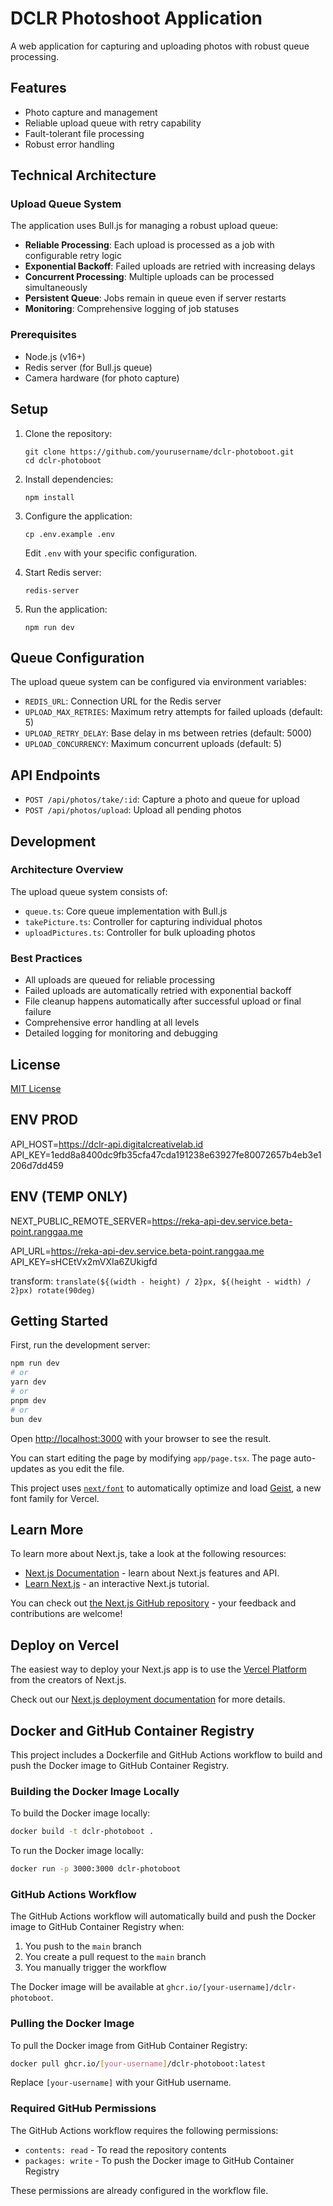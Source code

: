 # DCLR Photoshoot Application

A web application for capturing and uploading photos with robust queue processing.

## Features

- Photo capture and management
- Reliable upload queue with retry capability
- Fault-tolerant file processing
- Robust error handling

## Technical Architecture

### Upload Queue System

The application uses Bull.js for managing a robust upload queue:

- **Reliable Processing**: Each upload is processed as a job with configurable retry logic
- **Exponential Backoff**: Failed uploads are retried with increasing delays
- **Concurrent Processing**: Multiple uploads can be processed simultaneously
- **Persistent Queue**: Jobs remain in queue even if server restarts
- **Monitoring**: Comprehensive logging of job statuses

### Prerequisites

- Node.js (v16+)
- Redis server (for Bull.js queue)
- Camera hardware (for photo capture)

## Setup

1. Clone the repository:
   ```
   git clone https://github.com/yourusername/dclr-photoboot.git
   cd dclr-photoboot
   ```

2. Install dependencies:
   ```
   npm install
   ```

3. Configure the application:
   ```
   cp .env.example .env
   ```
   Edit `.env` with your specific configuration.

4. Start Redis server:
   ```
   redis-server
   ```

5. Run the application:
   ```
   npm run dev
   ```

## Queue Configuration

The upload queue system can be configured via environment variables:

- `REDIS_URL`: Connection URL for the Redis server
- `UPLOAD_MAX_RETRIES`: Maximum retry attempts for failed uploads (default: 5)
- `UPLOAD_RETRY_DELAY`: Base delay in ms between retries (default: 5000)
- `UPLOAD_CONCURRENCY`: Maximum concurrent uploads (default: 5)

## API Endpoints

- `POST /api/photos/take/:id`: Capture a photo and queue for upload
- `POST /api/photos/upload`: Upload all pending photos

## Development

### Architecture Overview

The upload queue system consists of:

- `queue.ts`: Core queue implementation with Bull.js
- `takePicture.ts`: Controller for capturing individual photos
- `uploadPictures.ts`: Controller for bulk uploading photos

### Best Practices

- All uploads are queued for reliable processing
- Failed uploads are automatically retried with exponential backoff
- File cleanup happens automatically after successful upload or final failure
- Comprehensive error handling at all levels
- Detailed logging for monitoring and debugging

## License

[MIT License](LICENSE)

## ENV PROD

API_HOST=https://dclr-api.digitalcreativelab.id
API_KEY=1edd8a8400dc9fb35cfa47cda191238e63927fe80072657b4eb3e1206d7dd459

## ENV (TEMP ONLY)
NEXT_PUBLIC_REMOTE_SERVER=https://reka-api-dev.service.beta-point.ranggaa.me

API_URL=https://reka-api-dev.service.beta-point.ranggaa.me
API_KEY=sHCEtVx2mVXIa6ZUkigfd

transform: `translate(${(width - height) / 2}px, ${(height - width) / 2}px) rotate(90deg)`
## Getting Started

First, run the development server:

```bash
npm run dev
# or
yarn dev
# or
pnpm dev
# or
bun dev
```

Open [http://localhost:3000](http://localhost:3000) with your browser to see the result.

You can start editing the page by modifying `app/page.tsx`. The page auto-updates as you edit the file.

This project uses [`next/font`](https://nextjs.org/docs/app/building-your-application/optimizing/fonts) to automatically optimize and load [Geist](https://vercel.com/font), a new font family for Vercel.

## Learn More

To learn more about Next.js, take a look at the following resources:

- [Next.js Documentation](https://nextjs.org/docs) - learn about Next.js features and API.
- [Learn Next.js](https://nextjs.org/learn) - an interactive Next.js tutorial.

You can check out [the Next.js GitHub repository](https://github.com/vercel/next.js) - your feedback and contributions are welcome!

## Deploy on Vercel

The easiest way to deploy your Next.js app is to use the [Vercel Platform](https://vercel.com/new?utm_medium=default-template&filter=next.js&utm_source=create-next-app&utm_campaign=create-next-app-readme) from the creators of Next.js.

Check out our [Next.js deployment documentation](https://nextjs.org/docs/app/building-your-application/deploying) for more details.

## Docker and GitHub Container Registry

This project includes a Dockerfile and GitHub Actions workflow to build and push the Docker image to GitHub Container Registry.

### Building the Docker Image Locally

To build the Docker image locally:

```bash
docker build -t dclr-photoboot .
```

To run the Docker image locally:

```bash
docker run -p 3000:3000 dclr-photoboot
```

### GitHub Actions Workflow

The GitHub Actions workflow will automatically build and push the Docker image to GitHub Container Registry when:

1. You push to the `main` branch
2. You create a pull request to the `main` branch
3. You manually trigger the workflow

The Docker image will be available at `ghcr.io/[your-username]/dclr-photoboot`.

### Pulling the Docker Image

To pull the Docker image from GitHub Container Registry:

```bash
docker pull ghcr.io/[your-username]/dclr-photoboot:latest
```

Replace `[your-username]` with your GitHub username.

### Required GitHub Permissions

The GitHub Actions workflow requires the following permissions:
- `contents: read` - To read the repository contents
- `packages: write` - To push the Docker image to GitHub Container Registry

These permissions are already configured in the workflow file.
